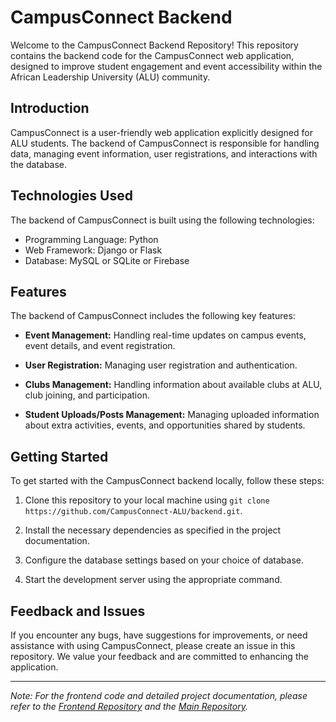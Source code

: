 # CampusConnect Backend

Welcome to the CampusConnect Backend Repository! This repository contains the backend code for the CampusConnect web application, designed to improve student engagement and event accessibility within the African Leadership University (ALU) community.

## Introduction

CampusConnect is a user-friendly web application explicitly designed for ALU students. The backend of CampusConnect is responsible for handling data, managing event information, user registrations, and interactions with the database.

## Technologies Used

The backend of CampusConnect is built using the following technologies:

- Programming Language: Python
- Web Framework: Django or Flask
- Database: MySQL or SQLite or Firebase

## Features

The backend of CampusConnect includes the following key features:

- **Event Management:** Handling real-time updates on campus events, event details, and event registration.

- **User Registration:** Managing user registration and authentication.

- **Clubs Management:** Handling information about available clubs at ALU, club joining, and participation.

- **Student Uploads/Posts Management:** Managing uploaded information about extra activities, events, and opportunities shared by students.

## Getting Started

To get started with the CampusConnect backend locally, follow these steps:

1. Clone this repository to your local machine using `git clone https://github.com/CampusConnect-ALU/backend.git`.

2. Install the necessary dependencies as specified in the project documentation.

3. Configure the database settings based on your choice of database.

4. Start the development server using the appropriate command.


## Feedback and Issues

If you encounter any bugs, have suggestions for improvements, or need assistance with using CampusConnect, please create an issue in this repository. We value your feedback and are committed to enhancing the application.



---

*Note: For the frontend code and detailed project documentation, please refer to the [Frontend Repository](https://github.com/CampusConnect-ALU/frontend) and the [Main Repository](https://github.com/CampusConnect-ALU/CampusConnect).*
